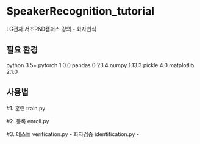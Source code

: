 # SpeakerRecognition_tutorial

LG전자 서초R&D캠퍼스 강의 - 화자인식

## 필요 환경
python 3.5+
pytorch 1.0.0
pandas 0.23.4
numpy 1.13.3
pickle 4.0
matplotlib 2.1.0


## 사용법
#1. 훈련
train.py

#2. 등록
enroll.py

#3. 테스트
verification.py - 화자검증
identification.py - 
